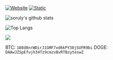 [![Website](https://img.shields.io/badge/site-gurizenit.tk-blue)](https://gurizenit.tk)
[![Static](https://img.shields.io/static/v1?style=flat&logo=twitter&label=follow&message=@GuriZenit&color=blue)](https://twitter.com/gurizenit)

![soruly's github stats](https://github-readme-stats.vercel.app/api?username=gurizenit&theme=react&show_icons=true&include_all_commits=true&count_private=true&hide=issues,contribs)

![Top Langs](https://github-readme-stats.vercel.app/api/top-langs/?username=gurizenit&theme=react&layout=compact&langs_count=12&card_width=444)

![](https://i.imgur.com/vIxxQyC.gif)

BTC: `188d8nrWDirJ1GMF7xd6kPY38jSUFR9bi`
DOGE: `DAAwJZSpEfujh34Tz9cmzvBvRTBzyteswZ`
